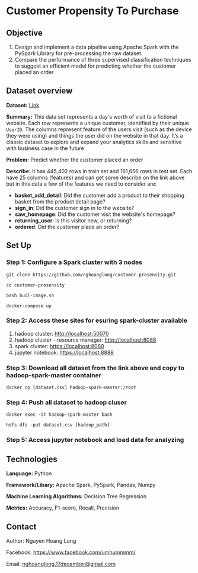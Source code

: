 # Customer Propensity To Purchase
## Objective
1. Design and implement a data pipeline using Apache Spark with the PySpark Library for pre-processing the raw dataset. 
2. Compare the performance of three supervised classification techniques to suggest an efficient model for predicting whether the customer placed an order

## Dataset overview
**Dataset:** [Link](https://www.kaggle.com/datasets/benpowis/customer-propensity-to-purchase-data) 

**Summary:** This data set represents a day's worth of visit to a fictional website. Each row represents a unique customer, identified by their unique `UserID`. The columns represent feature of the users visit (such as the device they were using) and things the user did on the website in that day. It’s a classic dataset to explore and expand your analytics skills and sensitive with business case in the future 

**Problem:** Predict whether the customer placed an order

**Describe:** It has 445,402 rows in train set and 161,656 rows in test set. Each have 25 columns (features) and can get some describe on the link above but in this data a few of the features we need to consider are:
+ **basket_add_detail**: Did the customer add a product to their shopping basket from the product detail page?
+ **sign_in**: Did the customer sign in to the website?
+ **saw_homepage**: Did the customer visit the website's homepage?
+ **returning_user**: Is this visitor new, or returning?
+ **ordered**: Did the customer place an order?

## Set Up
### Step 1: Configure a Spark cluster with 3 nodes
```
git clone https://github.com/nghoanglong/customer-prosensity.git

cd customer-prosensity

bash buil-image.sh

docker-compose up
```
### Step 2: Access these sites for esuring spark-cluster available
1.  hadoop cluster:  [http://localhost:50070](http://localhost:50070)
2.  hadoop cluster - resource manager:  [http://localhost:8088](http://localhost:8088)
3.  spark cluster:  [https://localhost:8080](https://localhost:8080)
4.  jupyter notebook:  [https://localhost:8888](https://localhost:8888)

### Step 3: Download all dataset from the link above and copy to hadoop-spark-master container
```
docker cp [dataset.csv] hadoop-spark-master:/root
```
### Step 4: Push all dataset to hadoop cluser
```
docker exec -it hadoop-spark-master bash

hdfs dfs -put dataset.csv [hadoop_path]
```
### Step 5: Access jupyter notebook and load data for analyzing

## Technologies
**Language:** Python

**Framework/Libary:** Apache Spark, PySpark, Pandas, Numpy

**Machine Learning Algorithms:** Decision Tree Regression

**Metrics:** Accuracy, F1-score, Recall, Precision
## Contact
Author: Nguyen Hoang Long

Facebook: https://www.facebook.com/umhummmm/

Email: nghoanglong.17december@gmail.com

